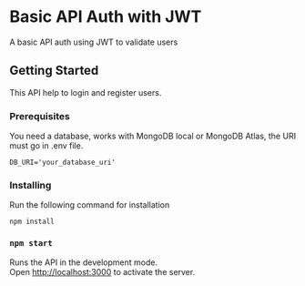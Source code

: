 # Basic API Auth with JWT

A basic API auth using JWT to validate users

## Getting Started

This API help to login and register users.

### Prerequisites

You need a database, works with MongoDB local or MongoDB Atlas, the URI must go in .env file.

```
DB_URI='your_database_uri'
```

### Installing

Run the following command for installation

```
npm install
```

### `npm start`

Runs the API in the development mode.<br>
Open [http://localhost:3000](http://localhost:3000) to activate the server.
